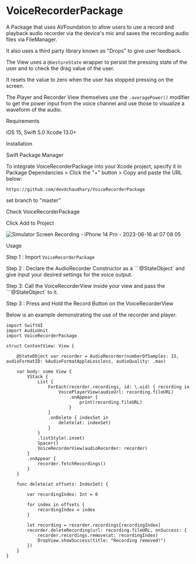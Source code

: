 # VoiceRecorderPackage

A Package that uses AVFoundation to allow users to use a record and playback audio recorder via the device's mic and saves the recording audio files via FileManager.

It also uses a third party library known as "Drops" to give user feedback.

The View uses a ```@GestureState``` wrapper to persist the pressing state of the user and to check the drag value of the user.

It resets the value to zero when the user has stopped pressing on the screen.

The Player and Recorder View themselves use the 
```.averagePower()```
modifier to get the power input from the voice channel and use those to visualize a waveform of the audio.

Requirements

iOS 15,
Swift 5.0
Xcode 13.0+

Installation

Swift Package Manager

To integrate VoiceRecorderPackage into your Xcode project, specify it in Package Dependancies > Click the "+" button > Copy and paste the URL below:

```https://github.com/devdchaudhary/VoiceRecorderPackage```

set branch to "master"

Check VoiceRecorderPackage

Click Add to Project

![Simulator Screen Recording - iPhone 14 Pro - 2023-06-16 at 07 08 05](https://github.com/devdchaudhary/VoiceRecorder/assets/52855516/82a9408a-cec8-4559-a366-6608276f890e)

Usage

Step 1 : Import ```VoiceRecorderPackage```

Step 2 : Declare the AudioRecorder Constructor as a ```@StateObject` and give input your desired settings for the voice output.

Step 3: Call the VoiceRecorderView inside your view and pass the ```@StateObject` to it.

Step 3 : Press and Hold the Record Button on the VoiceRecorderView

Below is an example demonstrating the use of the recorder and player.

```
import SwiftUI
import AudioUnit
import VoiceRecorderPackage

struct ContentView: View {
    
    @StateObject var recorder = AudioRecorder(numberOfSamples: 15, audioFormatID: kAudioFormatAppleLossless, audioQuality: .max)
        
    var body: some View {
        VStack {
            List {
                ForEach(recorder.recordings, id: \.uid) { recording in
                    VoicePlayerView(audioUrl: recording.fileURL)
                        .onAppear {
                            print(recording.fileURL)
                        }
                }
                .onDelete { indexSet in
                    delete(at: indexSet)
                }
            }
            .listStyle(.inset)
            Spacer()
            VoiceRecorderView(audioRecorder: recorder)
        }
        .onAppear {
            recorder.fetchRecordings()
        }
    }
    
    func delete(at offsets: IndexSet) {

        var recordingIndex: Int = 0

        for index in offsets {
            recordingIndex = index
        }

        let recording = recorder.recordings[recordingIndex]
        recorder.deleteRecording(url: recording.fileURL, onSuccess: {
            recorder.recordings.remove(at: recordingIndex)
            DropView.showSuccess(title: "Recording removed!")
        })
    }
}
```
